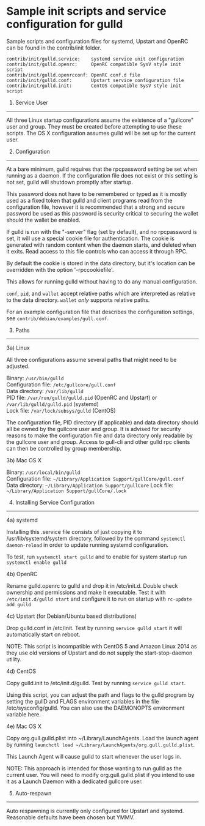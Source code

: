Sample init scripts and service configuration for gulld
==========================================================

Sample scripts and configuration files for systemd, Upstart and OpenRC
can be found in the contrib/init folder.

    contrib/init/gulld.service:    systemd service unit configuration
    contrib/init/gulld.openrc:     OpenRC compatible SysV style init script
    contrib/init/gulld.openrcconf: OpenRC conf.d file
    contrib/init/gulld.conf:       Upstart service configuration file
    contrib/init/gulld.init:       CentOS compatible SysV style init script

1. Service User
---------------------------------

All three Linux startup configurations assume the existence of a "gullcore" user
and group.  They must be created before attempting to use these scripts.
The OS X configuration assumes gulld will be set up for the current user.

2. Configuration
---------------------------------

At a bare minimum, gulld requires that the rpcpassword setting be set
when running as a daemon.  If the configuration file does not exist or this
setting is not set, gulld will shutdown promptly after startup.

This password does not have to be remembered or typed as it is mostly used
as a fixed token that gulld and client programs read from the configuration
file, however it is recommended that a strong and secure password be used
as this password is security critical to securing the wallet should the
wallet be enabled.

If gulld is run with the "-server" flag (set by default), and no rpcpassword is set,
it will use a special cookie file for authentication. The cookie is generated with random
content when the daemon starts, and deleted when it exits. Read access to this file
controls who can access it through RPC.

By default the cookie is stored in the data directory, but it's location can be overridden
with the option '-rpccookiefile'.

This allows for running gulld without having to do any manual configuration.

`conf`, `pid`, and `wallet` accept relative paths which are interpreted as
relative to the data directory. `wallet` *only* supports relative paths.

For an example configuration file that describes the configuration settings,
see `contrib/debian/examples/gull.conf`.

3. Paths
---------------------------------

3a) Linux

All three configurations assume several paths that might need to be adjusted.

Binary:              `/usr/bin/gulld`  
Configuration file:  `/etc/gullcore/gull.conf`  
Data directory:      `/var/lib/gulld`  
PID file:            `/var/run/gulld/gulld.pid` (OpenRC and Upstart) or `/var/lib/gulld/gulld.pid` (systemd)  
Lock file:           `/var/lock/subsys/gulld` (CentOS)  

The configuration file, PID directory (if applicable) and data directory
should all be owned by the gullcore user and group.  It is advised for security
reasons to make the configuration file and data directory only readable by the
gullcore user and group.  Access to gull-cli and other gulld rpc clients
can then be controlled by group membership.

3b) Mac OS X

Binary:              `/usr/local/bin/gulld`  
Configuration file:  `~/Library/Application Support/gullCore/gull.conf`  
Data directory:      `~/Library/Application Support/gullCore`
Lock file:           `~/Library/Application Support/gullCore/.lock`

4. Installing Service Configuration
-----------------------------------

4a) systemd

Installing this .service file consists of just copying it to
/usr/lib/systemd/system directory, followed by the command
`systemctl daemon-reload` in order to update running systemd configuration.

To test, run `systemctl start gulld` and to enable for system startup run
`systemctl enable gulld`

4b) OpenRC

Rename gulld.openrc to gulld and drop it in /etc/init.d.  Double
check ownership and permissions and make it executable.  Test it with
`/etc/init.d/gulld start` and configure it to run on startup with
`rc-update add gulld`

4c) Upstart (for Debian/Ubuntu based distributions)

Drop gulld.conf in /etc/init.  Test by running `service gulld start`
it will automatically start on reboot.

NOTE: This script is incompatible with CentOS 5 and Amazon Linux 2014 as they
use old versions of Upstart and do not supply the start-stop-daemon utility.

4d) CentOS

Copy gulld.init to /etc/init.d/gulld. Test by running `service gulld start`.

Using this script, you can adjust the path and flags to the gulld program by
setting the gullD and FLAGS environment variables in the file
/etc/sysconfig/gulld. You can also use the DAEMONOPTS environment variable here.

4e) Mac OS X

Copy org.gull.gulld.plist into ~/Library/LaunchAgents. Load the launch agent by
running `launchctl load ~/Library/LaunchAgents/org.gull.gulld.plist`.

This Launch Agent will cause gulld to start whenever the user logs in.

NOTE: This approach is intended for those wanting to run gulld as the current user.
You will need to modify org.gull.gulld.plist if you intend to use it as a
Launch Daemon with a dedicated gullcore user.

5. Auto-respawn
-----------------------------------

Auto respawning is currently only configured for Upstart and systemd.
Reasonable defaults have been chosen but YMMV.
